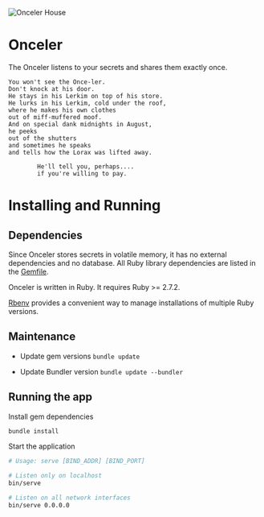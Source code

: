 ![Onceler House](http://i.imgur.com/5TAkSCI.jpg)

# Onceler

The Onceler listens to your secrets and shares them exactly once.

    You won't see the Once-ler.
    Don't knock at his door.
    He stays in his Lerkim on top of his store.
    He lurks in his Lerkim, cold under the roof,
    where he makes his own clothes
    out of miff-muffered moof.
    And on special dank midnights in August,
    he peeks
    out of the shutters
    and sometimes he speaks
    and tells how the Lorax was lifted away.

            He'll tell you, perhaps....
            if you're willing to pay.

# Installing and Running

## Dependencies

Since Onceler stores secrets in volatile memory, it has no external
dependencies and no database. All Ruby library dependencies are listed in the
[Gemfile](./Gemfile).

Onceler is written in Ruby. It requires Ruby >= 2.7.2.

[Rbenv](https://github.com/rbenv/rbenv) provides a convenient way to manage
installations of multiple Ruby versions.

## Maintenance

- Update gem versions
  `bundle update`

- Update Bundler version
  `bundle update --bundler`

## Running the app

Install gem dependencies

```sh
bundle install
```

Start the application

```sh
# Usage: serve [BIND_ADDR] [BIND_PORT]

# Listen only on localhost
bin/serve

# Listen on all network interfaces
bin/serve 0.0.0.0
```

 
